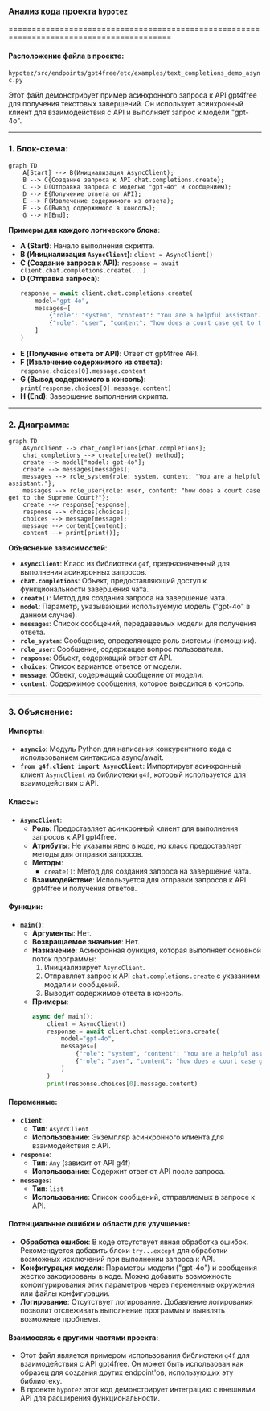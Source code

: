 ### **Анализ кода проекта `hypotez`**

=========================================================================================

#### **Расположение файла в проекте**:
`hypotez/src/endpoints/gpt4free/etc/examples/text_completions_demo_async.py`

Этот файл демонстрирует пример асинхронного запроса к API gpt4free для получения текстовых завершений. Он использует асинхронный клиент для взаимодействия с API и выполняет запрос к модели "gpt-4o".

---

### **1. Блок-схема**:

```mermaid
graph TD
    A[Start] --> B(Инициализация AsyncClient);
    B --> C{Создание запроса к API chat.completions.create};
    C --> D(Отправка запроса с моделью "gpt-4o" и сообщением);
    D --> E{Получение ответа от API};
    E --> F(Извлечение содержимого из ответа);
    F --> G(Вывод содержимого в консоль);
    G --> H[End];
```

**Примеры для каждого логического блока**:

- **A (Start)**: Начало выполнения скрипта.
- **B (Инициализация `AsyncClient`)**: `client = AsyncClient()`
- **C (Создание запроса к API)**: `response = await client.chat.completions.create(...)`
- **D (Отправка запроса)**:
  ```python
  response = await client.chat.completions.create(
      model="gpt-4o",
      messages=[
          {"role": "system", "content": "You are a helpful assistant."},
          {"role": "user", "content": "how does a court case get to the Supreme Court?"}
      ]
  )
  ```
- **E (Получение ответа от API)**: Ответ от gpt4free API.
- **F (Извлечение содержимого из ответа)**: `response.choices[0].message.content`
- **G (Вывод содержимого в консоль)**: `print(response.choices[0].message.content)`
- **H (End)**: Завершение выполнения скрипта.

---

### **2. Диаграмма**:

```mermaid
graph TD
    AsyncClient --> chat_completions[chat.completions];
    chat_completions --> create[create() method];
    create --> model["model: gpt-4o"];
    create --> messages[messages];
    messages --> role_system{role: system, content: "You are a helpful assistant."};
    messages --> role_user{role: user, content: "how does a court case get to the Supreme Court?"};
    create --> response[response];
    response --> choices[choices];
    choices --> message[message];
    message --> content[content];
    content --> print[print()];
```

**Объяснение зависимостей**:

- **`AsyncClient`**: Класс из библиотеки `g4f`, предназначенный для выполнения асинхронных запросов.
- **`chat.completions`**: Объект, предоставляющий доступ к функциональности завершения чата.
- **`create()`**: Метод для создания запроса на завершение чата.
- **`model`**: Параметр, указывающий используемую модель ("gpt-4o" в данном случае).
- **`messages`**: Список сообщений, передаваемых модели для получения ответа.
- **`role_system`**: Сообщение, определяющее роль системы (помощник).
- **`role_user`**: Сообщение, содержащее вопрос пользователя.
- **`response`**: Объект, содержащий ответ от API.
- **`choices`**: Список вариантов ответов от модели.
- **`message`**: Объект, содержащий сообщение от модели.
- **`content`**: Содержимое сообщения, которое выводится в консоль.

---

### **3. Объяснение**:

#### **Импорты**:

- **`asyncio`**: Модуль Python для написания конкурентного кода с использованием синтаксиса async/await.
- **`from g4f.client import AsyncClient`**: Импортирует асинхронный клиент `AsyncClient` из библиотеки `g4f`, который используется для взаимодействия с API.

#### **Классы**:

- **`AsyncClient`**:
  - **Роль**: Предоставляет асинхронный клиент для выполнения запросов к API gpt4free.
  - **Атрибуты**: Не указаны явно в коде, но класс предоставляет методы для отправки запросов.
  - **Методы**:
    - `create()`: Метод для создания запроса на завершение чата.
  - **Взаимодействие**: Используется для отправки запросов к API gpt4free и получения ответов.

#### **Функции**:

- **`main()`**:
  - **Аргументы**: Нет.
  - **Возвращаемое значение**: Нет.
  - **Назначение**: Асинхронная функция, которая выполняет основной поток программы:
    1. Инициализирует `AsyncClient`.
    2. Отправляет запрос к API `chat.completions.create` с указанием модели и сообщений.
    3. Выводит содержимое ответа в консоль.
  - **Примеры**:
    ```python
    async def main():
        client = AsyncClient()
        response = await client.chat.completions.create(
            model="gpt-4o",
            messages=[
                {"role": "system", "content": "You are a helpful assistant."},
                {"role": "user", "content": "how does a court case get to the Supreme Court?"}
            ]
        )
        print(response.choices[0].message.content)
    ```

#### **Переменные**:

- **`client`**:
  - **Тип**: `AsyncClient`
  - **Использование**: Экземпляр асинхронного клиента для взаимодействия с API.
- **`response`**:
  - **Тип**: `Any` (зависит от API g4f)
  - **Использование**: Содержит ответ от API после запроса.
- **`messages`**:
  - **Тип**: `list`
  - **Использование**: Список сообщений, отправляемых в запросе к API.

#### **Потенциальные ошибки и области для улучшения**:

- **Обработка ошибок**: В коде отсутствует явная обработка ошибок. Рекомендуется добавить блоки `try...except` для обработки возможных исключений при выполнении запроса к API.
- **Конфигурация модели**: Параметры модели ("gpt-4o") и сообщения жестко закодированы в коде. Можно добавить возможность конфигурирования этих параметров через переменные окружения или файлы конфигурации.
- **Логирование**: Отсутствует логирование. Добавление логирования позволит отслеживать выполнение программы и выявлять возможные проблемы.

#### **Взаимосвязь с другими частями проекта**:

- Этот файл является примером использования библиотеки `g4f` для взаимодействия с API gpt4free. Он может быть использован как образец для создания других endpoint'ов, использующих эту библиотеку.
- В проекте `hypotez` этот код демонстрирует интеграцию с внешними API для расширения функциональности.